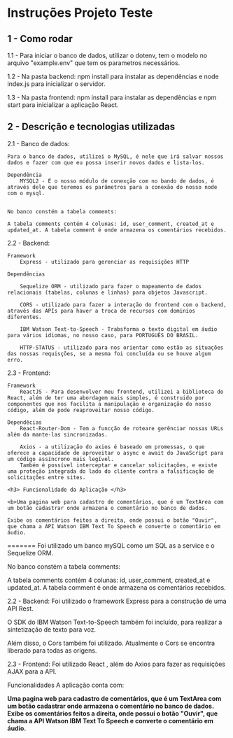 <h1> Instruções Projeto Teste</h1>

<h2>1 - Como rodar</h2>
1.1 - Para iniciar o banco de dados, utilizar o dotenv, tem o modelo no arquivo "example.env" que tem os parametros necessários.

1.2 - Na pasta backend: npm install para instalar as dependências e node index.js para inicializar o servidor.

1.3 - Na pasta frontend: npm install para instalar as dependências e npm start para inicializar a aplicação React.

<h2>2 - Descrição e tecnologias utilizadas</h2>
2.1 - Banco de dados:

    Para o banco de dados, utilizei o MySQL, é nele que irá salvar nossos dados e fazer com que eu possa inserir novos dados e lista-los.
    
    Dependência
        MYSQL2 - É o nosso módulo de conexção com no bando de dados, é através dele que teremos os parâmetros para a conexão do nosso node com o mysql.

    
    No banco constém a tabela comments:

    A tabela comments contém 4 colunas: id, user_comment, created_at e updated_at. A tabela comment é onde armazena os comentários recebidos.


2.2 - Backend:

    Framework
        Express - utilizado para gerenciar as requisições HTTP
    
    Dependências

        Sequelize ORM - utilizado para fazer o mapeamento de dados relacionais (tabelas, colunas e linhas) para objetos Javascript.
        
        CORS - utilizado para fazer a interação do frontend com o backend, através das APIs para haver a troca de recursos com dominios diferentes.

        IBM Watson Text-to-Speech - Trabsforma o texto digital em áudio para vários idiomas, no nosso caso, para PORTUGUÊS DO BRASIL.

        HTTP-STATUS - utilizado para nos orientar como estão as situações das nossas requisções, se a mesma foi concluída ou se houve algum erro.



2.3 - Frontend:
    
    Framework 
        ReactJS - Para desenvolver meu frontend, utilizei a biblioteca do React, além de ter uma abordagem mais simples, é construido por componentes que nos facilita a manipulação e organização do nosso código, além de pode reaproveitar nosso código.

    Dependêcias
        React-Router-Dom - Tem a funcção de roteare gerênciar nossas URLs além da mante-las sincronizadas.
        
        Axios - a utilização do axios é baseado em promessas, o que oferece a capacidade de aproveitar o async e await do JavaScript para um código assíncrono mais legível.
        Também é possível interceptar e cancelar solicitações, e existe uma proteção integrada do lado do cliente contra a falsificação de solicitações entre sites.

    <h3> Funcionalidade da Aplicação </h3>
        
    <b>Uma pagina web para cadastro de comentários, que é um TextArea com um botão cadastrar onde armazena o comentário no banco de dados.

    Exibe os comentários feitos a direita, onde possui o botão "Ouvir", que chama a API Watson IBM Text To Speech e converte o comentário em áudio.
=======
Foi utilizado um banco mySQL como um SQL as a service e o Sequelize ORM.

No banco constém a tabela comments:

A tabela comments contém 4 colunas: id, user_comment, created_at e updated_at. A tabela comment é onde armazena os comentários recebidos.


2.2 - Backend:
Foi utilizado o framework Express para a construção de uma API Rest. 

O SDK do IBM Watson Text-to-Speech também foi incluído, para realizar a sintetização de texto para voz.

Além disso, o Cors também foi utilizado. Atualmente o Cors se encontra liberado para todas as origens.

2.3 - Frontend:
Foi utilizado React , além do Axios para fazer as requisições AJAX para a API.

Funcionalidades
A aplicação conta com:

<b>Uma pagina web para cadastro de comentários, que é um TextArea com um botão cadastrar onde armazena o comentário no banco de dados.
Exibe os comentários feitos a direita, onde possui o botão "Ouvir", que chama a API Watson IBM Text To Speech e converte o comentário em áudio.
</b>

